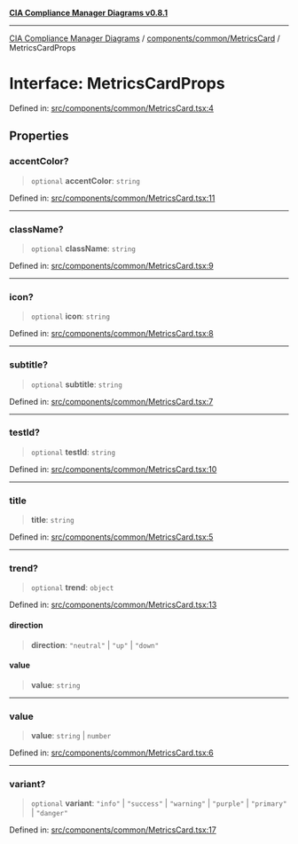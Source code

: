 [**CIA Compliance Manager Diagrams v0.8.1**](../../../../README.md)

***

[CIA Compliance Manager Diagrams](../../../../modules.md) / [components/common/MetricsCard](../README.md) / MetricsCardProps

# Interface: MetricsCardProps

Defined in: [src/components/common/MetricsCard.tsx:4](https://github.com/Hack23/cia-compliance-manager/blob/4236f4375d9cfb0505c191818eeb5443ec527132/src/components/common/MetricsCard.tsx#L4)

## Properties

### accentColor?

> `optional` **accentColor**: `string`

Defined in: [src/components/common/MetricsCard.tsx:11](https://github.com/Hack23/cia-compliance-manager/blob/4236f4375d9cfb0505c191818eeb5443ec527132/src/components/common/MetricsCard.tsx#L11)

***

### className?

> `optional` **className**: `string`

Defined in: [src/components/common/MetricsCard.tsx:9](https://github.com/Hack23/cia-compliance-manager/blob/4236f4375d9cfb0505c191818eeb5443ec527132/src/components/common/MetricsCard.tsx#L9)

***

### icon?

> `optional` **icon**: `string`

Defined in: [src/components/common/MetricsCard.tsx:8](https://github.com/Hack23/cia-compliance-manager/blob/4236f4375d9cfb0505c191818eeb5443ec527132/src/components/common/MetricsCard.tsx#L8)

***

### subtitle?

> `optional` **subtitle**: `string`

Defined in: [src/components/common/MetricsCard.tsx:7](https://github.com/Hack23/cia-compliance-manager/blob/4236f4375d9cfb0505c191818eeb5443ec527132/src/components/common/MetricsCard.tsx#L7)

***

### testId?

> `optional` **testId**: `string`

Defined in: [src/components/common/MetricsCard.tsx:10](https://github.com/Hack23/cia-compliance-manager/blob/4236f4375d9cfb0505c191818eeb5443ec527132/src/components/common/MetricsCard.tsx#L10)

***

### title

> **title**: `string`

Defined in: [src/components/common/MetricsCard.tsx:5](https://github.com/Hack23/cia-compliance-manager/blob/4236f4375d9cfb0505c191818eeb5443ec527132/src/components/common/MetricsCard.tsx#L5)

***

### trend?

> `optional` **trend**: `object`

Defined in: [src/components/common/MetricsCard.tsx:13](https://github.com/Hack23/cia-compliance-manager/blob/4236f4375d9cfb0505c191818eeb5443ec527132/src/components/common/MetricsCard.tsx#L13)

#### direction

> **direction**: `"neutral"` \| `"up"` \| `"down"`

#### value

> **value**: `string`

***

### value

> **value**: `string` \| `number`

Defined in: [src/components/common/MetricsCard.tsx:6](https://github.com/Hack23/cia-compliance-manager/blob/4236f4375d9cfb0505c191818eeb5443ec527132/src/components/common/MetricsCard.tsx#L6)

***

### variant?

> `optional` **variant**: `"info"` \| `"success"` \| `"warning"` \| `"purple"` \| `"primary"` \| `"danger"`

Defined in: [src/components/common/MetricsCard.tsx:17](https://github.com/Hack23/cia-compliance-manager/blob/4236f4375d9cfb0505c191818eeb5443ec527132/src/components/common/MetricsCard.tsx#L17)
